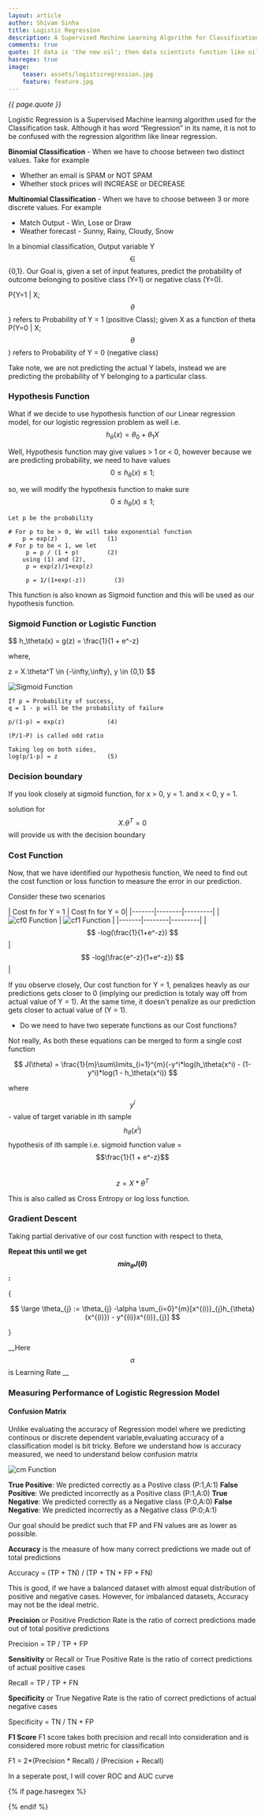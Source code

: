 ```yaml
---
layout: article
author: Shivam Sinha
title: Logistic Regression
description: A Supervised Machine Learning Algorithm for Classification
comments: true
quote: If data is 'the new oil'; then data scientists function like oil refinery, converting data into insights.
hasregex: true
image:
    teaser: assets/logisticregression.jpg
    feature: feature.jpg
---
```

<i>{{ page.quote }}</i>

Logistic Regression is a Supervised Machine learning algorithm used for the Classification task. Although it has word “Regression” in its name, it is not to be confused with the regression algorithm like linear regression.

**Binomial Classification** -  When we have to choose between two distinct values. Take for example
- Whether an email is SPAM or NOT SPAM
- Whether stock prices will INCREASE or DECREASE

**Multinomial Classification** - When we have to choose between 3 or more discrete values. For example
- Match Output - Win, Lose or Draw
- Weather forecast - Sunny, Rainy, Cloudy, Snow

In a binomial classification, Output variable Y $$\in$$ {0,1}. Our Goal is, given a set of input features, predict the probability of outcome belonging to positive class (Y=1) or negative class (Y=0).

P{Y=1 \| X;$$\theta$$} refers to Probability of Y = 1 (positive Class); given X as a function of theta
<br>
P(Y=0 | X;$$\theta$$) refers to Probability of Y = 0 (negative class)

Take note, we are not predicting the actual Y labels, instead we are predicting the probability of Y belonging to a particular class.

### Hypothesis Function

What if we decide to use hypothesis function of our Linear regression model, for our logistic regression problem as well i.e. $$ h_\theta(x) = \theta_0 + \theta_1X $$

Well, Hypothesis function may give values > 1 or < 0, however because we are predicting probability, we need to have values $$0 \leq h_\theta(x) \leq 1; $$

so, we will modify the hypothesis function to  make sure 
$$
0 \leq h_\theta(x) \leq 1; 
$$

```
Let p be the probability

# For p to be > 0, We will take exponential function
    p = exp(z)              (1)
# For p to be < 1, we let
     p = p / (1 + p)        (2)
    using (1) and (2),
     p = exp(z)/1+exp(z)

     p = 1/(1+exp(-z))        (3)

```

This function is also known as Sigmoid function and this will be used as our hypothesis function.

### Sigmoid Function or Logistic Function

$$
h_\theta(x) = g(z) = \frac{1}{1 + e^-z}

  where,

z = X.\theta^T \in \{-\infty,\infty\}, y \in \{0,1\}
$$

![Sigmoid Function](/images/assets/LogisticRegression/sigmoid.png)

```
If p = Probability of success,
q = 1 - p will be the probability of failure

p/(1-p) = exp(z)            (4)

(P/1-P) is called odd ratio

Taking log on both sides,
log(p/1-p) = z              (5)
```

### Decision boundary

If you look closely at sigmoid function, for x > 0, y = 1. and x < 0, y = 1. 

solution for $$X.\theta^T = 0$$ will provide us with the decision boundary

### Cost Function

Now, that we have identified our hypothesis function, We need to find out the cost function or loss function to measure the error in our prediction.

Consider these two scenarios

| Cost fn for Y = 1 | Cost fn for Y = 0|
|-------|--------|---------|
| ![cf0 Function](/images/assets/LogisticRegression/cf0.png) | ![cf1 Function](/images/assets/LogisticRegression/cf1.png) | 
|-------|--------|---------|
| $$ -log(\frac{1}{1+e^-z}) $$ | $$ -log(\frac{e^-z}{1+e^-z}) $$ | 

If you observe closely, Our cost function for Y = 1, penalizes heavly as our predictions gets closer to 0 (implying our prediction is totaly way off from actual value of Y = 1). At the same time, it doesn't penalize as our prediction gets closer to actual value of (Y = 1).

- Do we need to have two seperate functions as our Cost functions?

Not really, As both these equations can be merged to form a single cost function

$$
J(\theta) = \frac{1}{m}\sum\limits_{i=1}^{m}(-y^i*log(h_\theta(x^i) - (1-y^i)*log(1 - h_\theta(x^i))
$$

where

$$y^i$$ - value of target variable in ith sample<br>
$$h_\theta(x^i)$$ hypothesis of ith sample  i.e. sigmoid function value =  $$\frac{1}{1 + e^-z}$$<br>
$$z = X*\theta^T$$

This is also called as Cross Entropy or log loss function.

### Gradient Descent

Taking partial derivative of our cost function with respect to theta,
<br>

__Repeat this until we get $$min_{\theta}J(\theta)$$:__

{

$$ \large \theta_{j} := \theta_{j} -\alpha \sum_{i=0}^{m}[x^{(i)}_{j}h_{\theta}(x^{(i)}) - y^{(i)}x^{(i)}_{j}] $$

}
        
__Here $$\alpha$$ is Learning Rate __


### Measuring Performance of Logistic Regression Model

#### Confusion Matrix

Unlike evaluating the accuracy of Regression model where we predicting continous or discrete dependent variable,evaluating accuracy of a classification model is bit tricky. Before we understand how is accuracy measured, we need to understand below confusion matrix


![cm Function](/images/assets/LogisticRegression/confusionmatrix.png)


**True Positive**: We predicted correctly as a Postive class (P:1,A:1)
**False Positive**: We predicted incorrectly as a Positive class (P:1,A:0)
**True Negative**: We predicted correctly as a Negative class (P:0,A:0)
**False Negative**: We predicted incorrectly as a Negative class (P:0;A:1)

Our goal should be predict such that FP and FN values are as lower as possible.

**Accuracy** is the measure of how many correct predictions we made out of total predictions

Accuracy = (TP + TN) / (TP + TN + FP + FN)

This is good, if we have a balanced dataset with almost equal distribution of positive and negative cases. However, for imbalanced datasets, Accuracy may not be the ideal metric.

**Precision** or Positive Prediction Rate is the ratio of correct predictions made out of total positive predictions

Precision = TP / TP + FP

**Sensitivity** or Recall or True Positive Rate is the ratio of correct predictions of actual positive cases

Recall = TP / TP + FN

**Specificity** or True Negative Rate is the ratio of correct predictions of actual negative cases

Specificity = TN / TN + FP

**F1 Score** F1 score takes both precision and recall into consideration and is considered more robust metric for classification

F1 = 2*(Precision * Recall) / (Precision + Recall)

In a seperate post, I will cover ROC and AUC curve

{% if page.hasregex %}
<script type="text/javascript" src="https://cdn.mathjax.org/mathjax/latest/MathJax.js?config=TeX-AMS-MML_HTMLorMML"></script>
{% endif %}








